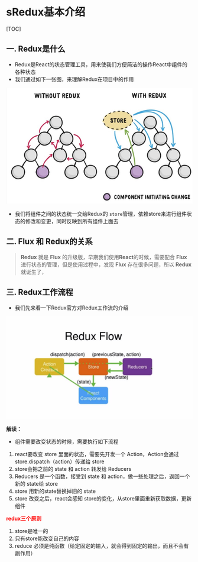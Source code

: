 # sRedux基本介绍

[TOC]

## 一. Redux是什么

- Redux是React的状态管理工具，用来使我们方便简洁的操作React中组件的各种状态
- 我们通过如下一张图，来理解Redux在项目中的作用

![](../imgs/know-redux.jpg)

- 我们将组件之间的状态统一交给Redux的 `store`管理，依赖store来进行组件状态的修改和变更，同时反映到所有组件上面去



## 二. Flux 和 Redux的关系

> **Redux** 就是 **Flux** 的升级版，早期我们使用**React**的时候，需要配合 **Flux** 进行状态的管理，但是使用过程中，发现 **Flux** 存在很多问题，所以 **Redux** 就诞生了，



## 三.  Redux工作流程

- 我们先来看一下Redux官方对Redux工作流的介绍

![](../imgs/redux-flow.jpg)

**解读：**

- 组件需要改变状态的时候，需要执行如下流程

1. react要改变 store 里面的状态，需要先开发一个 Action，Action会通过 store.dispatch（action）传递给 store
2. store会把之前的 state 和 action 转发给 Reducers
3. Reducers 是一个函数，接受到 state 和 action，做一些处理之后，返回一个新的 state给 store
4. store 用新的state替换掉旧的 state
5. store 改变之后，react会感知 store的变化，从store里面重新获取数据，更新组件

**<font color=red>redux三个原则</font>**

1. store是唯一的
2. 只有store能改变自己的内容
3. reduce 必须是纯函数（给定固定的输入，就会得到固定的输出，而且不会有副作用）